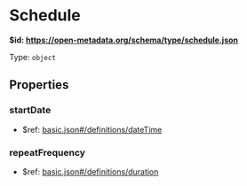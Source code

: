 # Schedule

<b id="https/open-metadata.org/schema/type/schedule.json">&#36;id: https://open-metadata.org/schema/type/schedule.json </b>

Type: `object`

## Properties
### startDate
 - &#36;ref: [basic.json#/definitions/dateTime](basic.md#datetime)
### repeatFrequency
 - &#36;ref: [basic.json#/definitions/duration](basic.md#duration)
